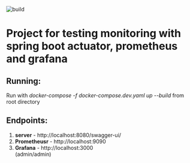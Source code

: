 ![build](https://github.com/alxdv97/monitoring/actions/workflows/maven.yaml/badge.svg)
<h1>Project for testing monitoring with spring boot actuator, prometheus and grafana</h1>

<h2>Running:</h2>
Run with <i>docker-compose -f docker-compose.dev.yaml up --build</i> from root directory

<h2>Endpoints:</h2>
<ol>
<li><b>server</b> - http://localhost:8080/swagger-ui/</li>
<li><b>Prometheusr</b> - http://localhost:9090</li>
<li><b>Grafana</b> - http://localhost:3000</li> (admin/admin)
</ol>




